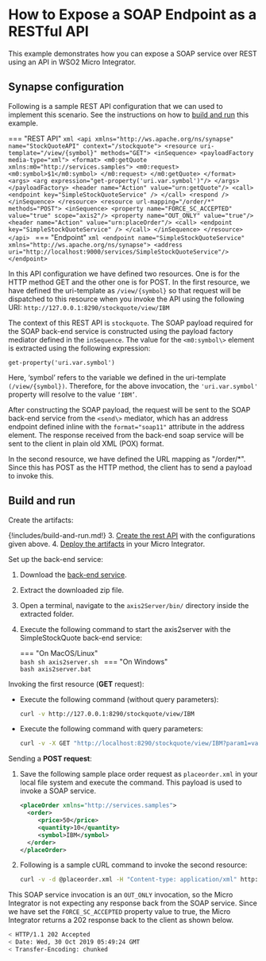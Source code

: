 # How to Expose a SOAP Endpoint as a RESTful API
    
This example demonstrates how you can expose a SOAP service over REST using an API in WSO2 Micro Integrator.
    
## Synapse configuration
    
Following is a sample REST API configuration that we can used to implement this scenario. See the instructions on how to [build and run](#build-and-run) this example.

=== "REST API"
    ```xml
    <api xmlns="http://ws.apache.org/ns/synapse" name="StockQuoteAPI" context="/stockquote">
       <resource uri-template="/view/{symbol}" methods="GET">
          <inSequence>
            <payloadFactory media-type="xml">
               <format>
                  <m0:getQuote xmlns:m0="http://services.samples">
                     <m0:request>
                        <m0:symbol>$1</m0:symbol>
                     </m0:request>
                  </m0:getQuote>
               </format>
               <args>
                  <arg expression="get-property('uri.var.symbol')"/>
               </args>
            </payloadFactory>
            <header name="Action" value="urn:getQuote"/>
            <call>
               <endpoint key="SimpleStockQuoteService" />
            </call>
            <respond />
          </inSequence>
       </resource>
       <resource url-mapping="/order/*" methods="POST">
          <inSequence>
            <property name="FORCE_SC_ACCEPTED" value="true" scope="axis2"/>
            <property name="OUT_ONLY" value="true"/>
            <header name="Action" value="urn:placeOrder"/>
            <call>
                  <endpoint key="SimpleStockQuoteService" />
            </call>
          </inSequence>
       </resource>
    </api>
    ```
=== "Endpoint"
    ```xml
    <endpoint name="SimpleStockQuoteService" xmlns="http://ws.apache.org/ns/synapse">
       <address uri="http://localhost:9000/services/SimpleStockQuoteService"/>
    </endpoint>
    ```

In this API configuration we have defined two resources. One is for the HTTP method GET and the other one is for POST. In the first resource, we have defined the uri-template as `/view/{symbol}` so that request will be dispatched to this resource when you invoke the API using the following URI: `http://127.0.0.1:8290/stockquote/view/IBM`
    
The context of this REST API is `stockquote`. The SOAP payload required for the SOAP back-end service is constructed using the payload factory mediator defined in the `inSequence`. The value for the `<m0:symbol\>` element is extracted using the following expression:
    
`get-property('uri.var.symbol')`
    
Here, ‘symbol’ refers to the variable we defined in the uri-template `(/view/{symbol})`. Therefore, for the above invocation, the `'uri.var.symbol'` property will resolve to the value `‘IBM’`.
    
After constructing the SOAP payload, the request will be sent to the SOAP back-end service from the `<send\>` mediator, which has an address endpoint defined inline with the `format="soap11"` attribute in the address element. The response received from the back-end soap service will be sent to the client in plain old XML (POX) format.
    
In the second resource, we have defined the URL mapping as "/order/\*". Since this has POST as the HTTP method, the client has to send a payload to invoke this. 

## Build and run

Create the artifacts:

{!includes/build-and-run.md!}
3. [Create the rest API]({{base_path}}/develop/creating-artifacts/creating-an-api) with the configurations given above.
4. [Deploy the artifacts]({{base_path}}/develop/deploy-artifacts) in your Micro Integrator.

Set up the back-end service:

1. Download the [back-end service](https://github.com/wso2-docs/WSO2_EI/blob/master/Back-End-Service/axis2Server.zip).
2. Extract the downloaded zip file.
3. Open a terminal, navigate to the `axis2Server/bin/` directory inside the extracted folder.
4. Execute the following command to start the axis2server with the SimpleStockQuote back-end service:

    === "On MacOS/Linux"   
          ```bash
          sh axis2server.sh
          ```
    === "On Windows"              
          ```bash
          axis2server.bat
          ```

Invoking the first resource (**GET** request):

- Execute the following command (without query parameters):
    ```bash
    curl -v http://127.0.0.1:8290/stockquote/view/IBM
    ```

- Execute the following command with query parameters:
    ```bash
    curl -v -X GET "http://localhost:8290/stockquote/view/IBM?param1=value1&param2=value2"
    ```

Sending a **POST request**:

1.  Save the following sample place order request as `placeorder.xml` in your local file system and execute the command. This payload is used to invoke a SOAP service.
    
      ```xml
      <placeOrder xmlns="http://services.samples">
        <order>
           <price>50</price>
           <quantity>10</quantity>
           <symbol>IBM</symbol>
        </order>
      </placeOrder>
      ```
    
2.  Following is a sample cURL command to invoke the second resource:
    
    ```bash
    curl -v -d @placeorder.xml -H "Content-type: application/xml" http://127.0.0.1:8290/stockquote/order/
    ```
 
This SOAP service invocation is an `OUT_ONLY` invocation, so the Micro Integrator is not expecting any response back from the SOAP service. Since we have set the `FORCE_SC_ACCEPTED` property value to true, the Micro Integrator returns a 202 response back to the client as shown below.
    
```bash
< HTTP/1.1 202 Accepted
< Date: Wed, 30 Oct 2019 05:49:24 GMT
< Transfer-Encoding: chunked
```    
